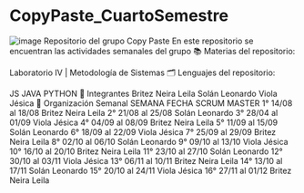 # CopyPaste_CuartoSemestre
![image](https://github.com/CodeSystem2022/CopyPaste_CuartoSemestre/assets/93412063/59a17e58-096b-411a-8986-8f253133a411)
Repositorio del grupo Copy Paste
En este repositorio se encuentran las actividades semanales del grupo
📚 Materias del repositorio:

Laboratorio IV  | Metodología de Sistemas
🗂 Lenguajes del repositorio:

JS  JAVA  PYTHON 
👤 Integrantes
Britez Neira Leila
Solán Leonardo
Viola Jésica
📆 Organización Semanal
SEMANA	FECHA	SCRUM MASTER
1°	14/08 al 18/08	Britez Neira Leila
2°	21/08 al 25/08	Solán Leonardo
3°	28/04 al 01/09	Viola Jésica
4°	04/09 al 08/09	Britez Neira Leila
5°	11/09 al 15/09	Solán Leonardo
6°	18/09 al 22/09	Viola Jésica
7°	25/09 al 29/09	Britez Neira Leila
8°	02/10 al 06/10	Solán Leonardo
9°	09/10 al 13/10	Viola Jésica
10°	16/10 al 20/10	Britez Neira Leila
11°	23/10 al 27/10	Solán Leonardo
12°	30/10 al 03/11	Viola Jésica
13°	06/11 al 10/11	Britez Neira Leila
14°	13/10 al 17/11	Solán Leonardo
15°	20/10 al 24/11	Viola Jésica
16°	27/11 al 01/12	Britez Neira Leila

